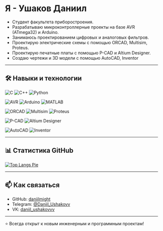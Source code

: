 # Я - Ушаков Даниил

- Студент факультета приборостроения.  
- Разрабатываю микроконтроллерные проекты на базе AVR (ATmega32) и Arduino.  
- Занимаюсь проектированием цифровых и аналоговых фильтров.  
- Проектирую электрические схемы с помощью ORCAD, Multisim, Proteus.
- Проектирую печатные платы с помощью P-CAD и Altium Designer.
- Создаю чертежи и 3D модели с помощью AutoCAD, Inventor
   

---

## 🛠️ Навыки и технологии

![C](https://img.shields.io/badge/C-4640b8.svg?logo=C&style=flat)
![C++](https://img.shields.io/badge/-C++-365dbf.svg?logo=C%2B%2B&style=flat)
![Python](https://img.shields.io/badge/-Python-F9DC3E.svg?logo=Python&style=flat)

![AVR](https://img.shields.io/badge/AVR-ED1C24?style=for-the-badge&logo=avr&logoColor=white)
![Arduino](https://img.shields.io/badge/Arduino-00979D?style=for-the-badge&logo=arduino&logoColor=white)
![MATLAB](https://img.shields.io/badge/MATLAB-ff7f0e?style=for-the-badge&logo=mathworks&logoColor=white)

![ORCAD](https://img.shields.io/badge/ORCAD-007396?style=for-the-badge&logo=orCAD&logoColor=white)
![Multisim](https://img.shields.io/badge/Multisim-8A2BE2?style=for-the-badge&logo=labview&logoColor=white)
![Proteus](https://img.shields.io/badge/Proteus-FF4500?style=for-the-badge&logo=proteus&logoColor=white)

![P-CAD](https://img.shields.io/badge/P--CAD-228B22?style=for-the-badge&logoColor=white)
![Altium Designer](https://img.shields.io/badge/Altium%20Designer-FF0000?style=for-the-badge&logo=altiumdesigner&logoColor=white)

![AutoCAD](https://img.shields.io/badge/AutoCAD-CC0000?style=for-the-badge&logo=autodesk&logoColor=white)
![Inventor](https://img.shields.io/badge/Inventor-FF6600?style=for-the-badge&logo=autodesk&logoColor=white)


---

## 📊 Статистика GitHub

[![Top Langs Pie](https://github-profile-summary-cards.vercel.app/api/cards/repos-per-language?username=daniilmight&theme=github_dark&format=pie)](https://github.com/vn7n24fzkq/github-profile-summary-cards)



---

## 📫 Как связаться
- GitHub: [daniilmight](https://github.com/daniilmight)
- Telegram: [@Daniil_Ushakovv](https://t.me/Daniil_Ushakovv)
- VK: [daniil_ushakovvv](https://vk.com/daniil_ushakovvv)

---

⭐ Всегда открыт к новым инженерным и программным проектам!
